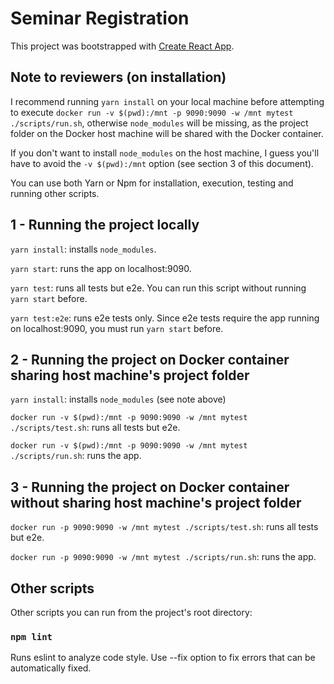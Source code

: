 # Seminar Registration

This project was bootstrapped with [Create React App](https://github.com/facebook/create-react-app).


## Note to reviewers (on installation)

I recommend running `yarn install` on your local machine before attempting to execute `docker run -v $(pwd):/mnt -p 9090:9090 -w /mnt mytest ./scripts/run.sh`, otherwise `node_modules` will be missing, as the project folder on the Docker host machine will be shared with the Docker container.

If you don't want to install `node_modules` on the host machine, I guess you'll have to avoid the `-v $(pwd):/mnt` option (see section 3 of this document).

You can use both Yarn or Npm for installation, execution, testing and running other scripts.


## 1 - Running the project locally

`yarn install`: installs `node_modules`.

`yarn start`: runs the app on localhost:9090.

`yarn test`: runs all tests but e2e. You can run this script without running `yarn start` before.

`yarn test:e2e`: runs e2e tests only. Since e2e tests require the app running on localhost:9090, you must run `yarn start` before.


## 2 - Running the project on Docker container sharing host machine's project folder

`yarn install`: installs `node_modules` (see note above)

`docker run -v $(pwd):/mnt -p 9090:9090 -w /mnt mytest ./scripts/test.sh`: runs all tests but e2e.

`docker run -v $(pwd):/mnt -p 9090:9090 -w /mnt mytest ./scripts/run.sh`: runs the app.


## 3 - Running the project on Docker container without sharing host machine's project folder

`docker run -p 9090:9090 -w /mnt mytest ./scripts/test.sh`: runs all tests but e2e.

`docker run -p 9090:9090 -w /mnt mytest ./scripts/run.sh`: runs the app.


## Other scripts

Other scripts you can run from the project's root directory: 

### `npm lint`

Runs eslint to analyze code style. Use --fix option to fix errors that can be automatically fixed.

